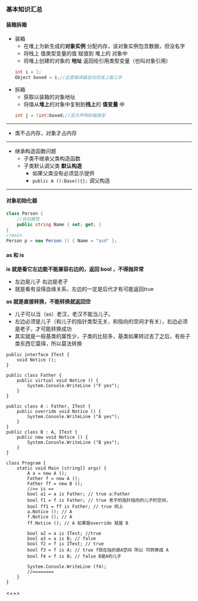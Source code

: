 ### 基本知识汇总

#### 装箱拆箱
+ 装箱
    + 在堆上为新生成的**对象实例** 分配内存，该对象实例包含数据，但没名字
    + 将栈上 值类型变量的值 赋值到 堆上的 对象中
    + 将堆上创建的对象的 **地址** 返回给引用类型变量（也叫对象引用）
    ```csharp
    int i = 1;
    Object boxed = i;//这里编译器自动完成上面三步
    ```
+ 拆箱
    + 获取以装箱的对象地址
    + 将值从**堆上**的对象中复制到**栈上**的 **值变量** 中
    ```csharp
    int j = (int)boxed;//显示声明拆箱类型
    ```
--------

+ 类不占内存，对象才占内存
--------

+ 继承构造函数问题  
    + 子类不继承父类构造函数
    + 子类默认调父类 **默认构造**  
        + 如果父类没有必须显示提供
        + `public A ():Base(){};` 调父构造
--------

#### 对象初始化器
```csharp
class Person {
	//自动属性
	public string Name { set; get; }
}
//main
Person p = new Person () { Name = "asd" };
```

#### as 和 is
__is 就是看它左边能不能兼容右边的，返回 bool ，不得抛异常__
+ 左边是儿子 右边是老子
+ 就是看有没得血缘关系，左边的一定是后代才有可能返回true

__as 就是直接转换，不能转换就返回空__ 
+ 儿子可以当（as）老汉，老汉不能当儿子。
+ 左边必须是儿子（和儿子的指针类型无关，和指向的空间才有关），右边必须是老子，才可能转换成功
+ 其实就是一般基类的属性少，子类的比较多，基类如果转过去了之后，有些子类东西它莫得，所以莫法转换

```Csharp
public interface ITest {
    void Notice ();
}

public class Father {
    public virtual void Notice () {
        System.Console.WriteLine ("F yes");
    }
}

public class A : Father, ITest {
    public override void Notice () {
        System.Console.WriteLine ("A yes");
    }
}
public class B : A, ITest {
    public new void Notice () {
        System.Console.WriteLine ("B yes");
    }
}

class Program {
    static void Main (string[] args) {
        A a = new A ();
        Father f = new A ();
        Father ff = new B ();
        //== is == 
        bool a1 = a is Father; // true a:Father
        bool f1 = f is Father; // true 老子的指针指向的儿子的空间，
        bool ff1 = ff is Father; // true 同上
        a.Notice (); // A
        f.Notice (); // A
        ff.Notice (); // A 如果是override 就是 B

        bool a2 = a is ITest; //true
        bool a3 = a is B; // false
        bool f2 = f is ITest; // true
        bool f3 = f is A; // true f现在指的是A空间 所以 可转换成 A
        bool f4 = f is B; // false B是A的儿子

        System.Console.WriteLine (f4);
        //========
    }
}
```

<++>


